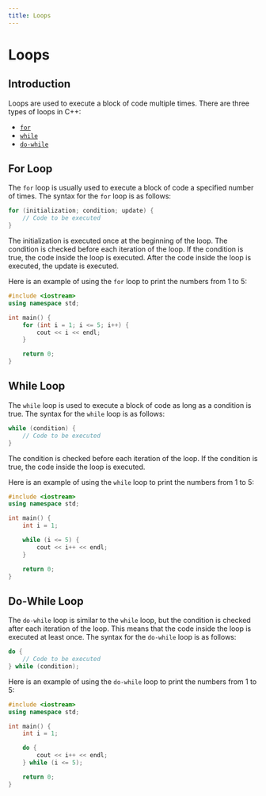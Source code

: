 ```yaml
---
title: Loops
---
```


# Loops

## Introduction

Loops are used to execute a block of code multiple times. There are three types of loops in C++:

- [`for`](#for-loop)
- [`while`](#while-loop)
- [`do-while`](#do-while-loop)

## For Loop

The `for` loop is usually used to execute a block of code a specified number of times. The syntax for the `for` loop is as follows:

```cpp
for (initialization; condition; update) {
    // Code to be executed
}
```

The initialization is executed once at the beginning of the loop. The condition is checked before each iteration of the loop. If the condition is true, the code inside the loop is executed. After the code inside the loop is executed, the update is executed.

Here is an example of using the `for` loop to print the numbers from 1 to 5:

```cpp
#include <iostream>
using namespace std;

int main() {
    for (int i = 1; i <= 5; i++) {
        cout << i << endl;
    }

    return 0;
}
```

## While Loop

The `while` loop is used to execute a block of code as long as a condition is true. The syntax for the `while` loop is as follows:

```cpp
while (condition) {
    // Code to be executed
}
```

The condition is checked before each iteration of the loop. If the condition is true, the code inside the loop is executed.

Here is an example of using the `while` loop to print the numbers from 1 to 5:

```cpp
#include <iostream>
using namespace std;

int main() {
    int i = 1;

    while (i <= 5) {
        cout << i++ << endl;
    }

    return 0;
}
```

## Do-While Loop

The `do-while` loop is similar to the `while` loop, but the condition is checked after each iteration of the loop. This means that the code inside the loop is executed at least once. The syntax for the `do-while` loop is as follows:

```cpp
do {
    // Code to be executed
} while (condition);
```

Here is an example of using the `do-while` loop to print the numbers from 1 to 5:

```cpp
#include <iostream>
using namespace std;

int main() {
    int i = 1;

    do {
        cout << i++ << endl;
    } while (i <= 5);

    return 0;
}
```